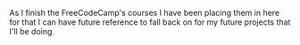 As I finish the FreeCodeCamp's courses I have been placing them in here for that I can have future reference to fall back on for my future projects that I'll be doing.
